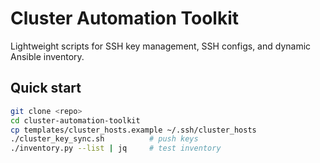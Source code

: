 # Cluster Automation Toolkit

Lightweight scripts for SSH key management, SSH configs, and dynamic Ansible inventory.

## Quick start

```bash
git clone <repo>
cd cluster-automation-toolkit
cp templates/cluster_hosts.example ~/.ssh/cluster_hosts
./cluster_key_sync.sh          # push keys
./inventory.py --list | jq     # test inventory
```
